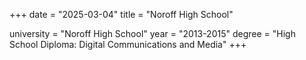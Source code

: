 +++
date = "2025-03-04"
title = "Noroff High School"

university = "Noroff High School"
year = "2013-2015"
degree = "High School Diploma: Digital Communications and Media"
+++
